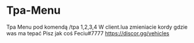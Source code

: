 # Tpa-Menu
Tpa Menu pod komendą /tpa 1,2,3,4
W client.lua zmieniacie kordy gdzie was ma tepać
Pisz jak coś Feciu#7777
https://discor.gg/vehicles

